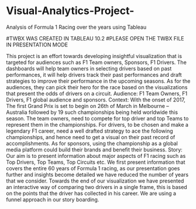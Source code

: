 # Visual-Analytics-Project-
Analysis of Formula 1 Racing over the years using Tableau

#TWBX WAS CREATED IN TABLEAU 10.2
#PLEASE OPEN THE TWBX FILE IN PRESENTATION MODE

This project is an effort towards developing insightful visualization that is targeted for audiences such as F1 Team owners, Sponsors, F1 Drivers. The dashboards will help team owners in selecting drivers based on past performances, it will help drivers track their past performances and draft strategies to improve their performance in the upcoming seasons. As for the audiences, they can pick their hero for the race based on the visualizations that present the odds of drivers on a circuit. 
Audience: F1 Team Owners, F1 Drivers, F1 global audience and sponsors.
Context: With the onset of 2017, The first Grand Prix is set to begin on 26th of March in Melbourne – Australia followed by 19 such championships being held worldwide this season. The team owners, need to compete for top driver and top Teams to represent them in the championships. For drivers, to be chosen and make a legendary F1 career, need a well drafted strategy to ace the following championships, and hence need to get a visual on their past record of accomplishments. As for sponsors, using the championship as a global media platform could build their brands and benefit their business.
Story: Our aim is to present information about major aspects of F1 racing such as Top Drivers, Top Teams, Top Circuits etc. We first present information that covers the entire 60 years of Formula 1 racing, as our presentation goes further and insights become detailed we have reduced the number of years that we consider. Towards the end of our visualization we have presented an interactive way of comparing two drivers in a single frame, this is based on the points that the driver has collected in his career. We are using a funnel approach in our story boarding.
